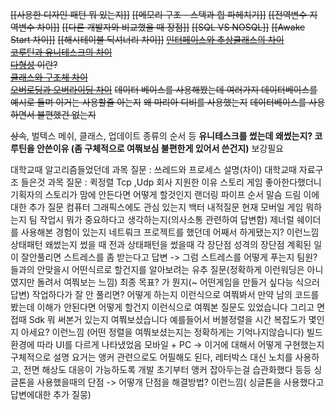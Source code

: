 ~~[[사용한 디자인 패턴 뭐 있는지]]~~
~~[[메모리 구조 - 스택과 힙 파헤치기]]~~
~~[[전역변수 지역변수 차이]]~~
~~[[다른 개발자와 비교했을 때 장점]]~~
~~[[SQL VS NOSQL]]~~
~~[[Awake Start 차이]]~~
~~[[해시테이블 딕셔너리 차이]]~~
~~[인터페이스와 추상클래스의 차이](app://obsidian.md/%EC%9D%B8%ED%84%B0%ED%8E%98%EC%9D%B4%EC%8A%A4%EC%99%80%20%EC%B6%94%EC%83%81%ED%81%B4%EB%9E%98%EC%8A%A4%EC%9D%98%20%EC%B0%A8%EC%9D%B4)~~  
~~[코루틴과 유니테스크의 차이](app://obsidian.md/%EC%BD%94%EB%A3%A8%ED%8B%B4%EA%B3%BC%20%EC%9C%A0%EB%8B%88%ED%85%8C%EC%8A%A4%ED%81%AC%EC%9D%98%20%EC%B0%A8%EC%9D%B4)~~  
~~[다형성](app://obsidian.md/%EB%8B%A4%ED%98%95%EC%84%B1) 이란?~~  
~~[클래스와 구조체 차이](app://obsidian.md/%ED%81%B4%EB%9E%98%EC%8A%A4%EC%99%80%20%EA%B5%AC%EC%A1%B0%EC%B2%B4%20%EC%B0%A8%EC%9D%B4)~~  
~~[오버로딩과 오버라이딩 차이](app://obsidian.md/%EC%98%A4%EB%B2%84%EB%A1%9C%EB%94%A9%EA%B3%BC%20%EC%98%A4%EB%B2%84%EB%9D%BC%EC%9D%B4%EB%94%A9%20%EC%B0%A8%EC%9D%B4)~~
~~데이터 베이스를 사용해봤는데 여러가지 데이터베이스를 예시로 들며 이거는 사용할줄 아는지~~
~~왜 마리아 디비를 사용했는지~~
~~데이터베이스를 사용하면서 불편했건 없는지~~

~~상속~~, 벌텍스 메쉬, 클래스, 업데이트 종류의 순서 등
**유니테스크를 썼는데 왜썼는지? 코루틴을 안쓴이유 (좀 구체적으로 여쭤보심 불편한게 있어서 쓴건지)** 보강필요

대학교때 알고리즘들었던데 과목 질문 : 쓰레드와 프로세스 설명(차이)
대학교때 자료구조 들은것 과목 질문 : 퀵정렬
Tcp ,Udp 
회사 지원한 이유
스토리 게임 좋아한다했더니 기획자의 스토리가 맘에 안든다면 어떻게 할것인지
랜더링 파이프 순서 말슴 드림
이에 대한 추가 질문 컴퓨터 그래픽스에도 관심 있는지
백터 내적질문
현재 모버일 게임 뭐하는지
팀 작업시 뭐가 중요하다고 생각하는지(의사소통 관련하여 답변함)
제너럴 
쉐이더를 사용해본 경험이 있는지
네트뤄크 프로젝트를 했던데 어째서 하게됐는지? 이런느낌 
상태패턴 왜썼는지 썼을 때 전과 상태패턴을 썼을때 각 장단점
성격의 장단점 
계획된 일이 잘안풀리면 스트레스를 좀 받는다고 답변 -> 그럼 스트레스를 어떻게 푸는지 
팀원? 들과의 안맞을시 어떤식르로 할건지를 알아보려는 유추 질문(정확하게 이런워딩은 아니였지만 돌려서 여쭤보는 느낌) 
최종 목표? 가 뭔지(~ 어떤게임을 만들거 싶다능 식으러 답변)
작업하다가 잘 안 풀리면? 어떻게 하는지 이런식으로 여쭤봐서 
만약 남의 코드를 봤는데 이해가 안된다면 어떻게 할건지 이런식으로 여쭤본 질문도 있었습니다 
그리고 면접때 Sdk 뭐 써본거 있는지 여쭤보셨습니다
예를들어서 버블정렬을 시간 복잡도가 몇인지 아세요? 이런느낌 (어떤 정렬을 여쭤보셨는지는 정확하게는 기억나지않습니다)
빌드 환경에 따라 UI를 다르게 나타냈었음 모바일 + PC -> 이거에 대해서 어떻게 구현했는지 구체적으로 설명
요거는 앵커 관련으로도 어필해도 된다, 레터박스 대신 노치를 사용하고, 전면 해상도 대응이 가능하도록 개발 초기부터 앵커 잡아두는걸 습관화했다 등등
싱글톤을 사용했을때의 단점 -> 어떻개 단점을 해결방법? 이런느낌( 싱글톤을 사용했다고 답변에대한 추가 질뭉)
